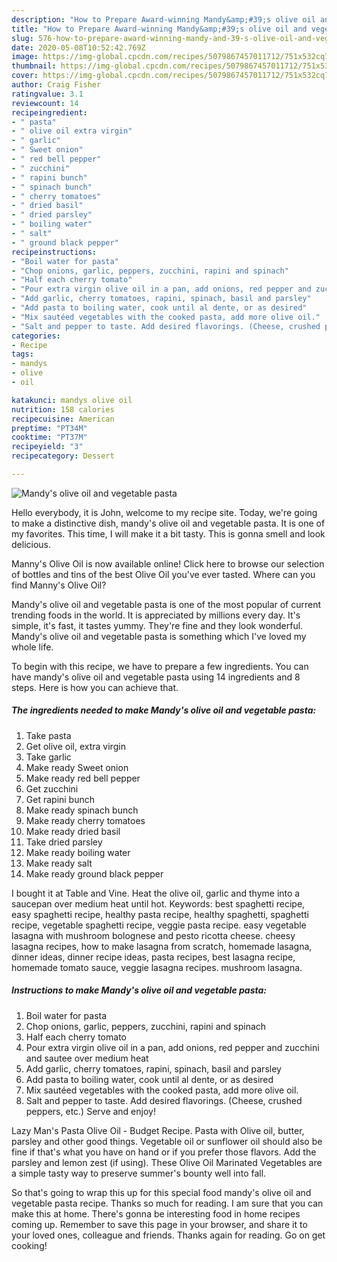 ```yaml
---
description: "How to Prepare Award-winning Mandy&amp;#39;s olive oil and vegetable pasta"
title: "How to Prepare Award-winning Mandy&amp;#39;s olive oil and vegetable pasta"
slug: 576-how-to-prepare-award-winning-mandy-and-39-s-olive-oil-and-vegetable-pasta
date: 2020-05-08T10:52:42.769Z
image: https://img-global.cpcdn.com/recipes/5079867457011712/751x532cq70/mandys-olive-oil-and-vegetable-pasta-recipe-main-photo.jpg
thumbnail: https://img-global.cpcdn.com/recipes/5079867457011712/751x532cq70/mandys-olive-oil-and-vegetable-pasta-recipe-main-photo.jpg
cover: https://img-global.cpcdn.com/recipes/5079867457011712/751x532cq70/mandys-olive-oil-and-vegetable-pasta-recipe-main-photo.jpg
author: Craig Fisher
ratingvalue: 3.1
reviewcount: 14
recipeingredient:
- " pasta"
- " olive oil extra virgin"
- " garlic"
- " Sweet onion"
- " red bell pepper"
- " zucchini"
- " rapini bunch"
- " spinach bunch"
- " cherry tomatoes"
- " dried basil"
- " dried parsley"
- " boiling water"
- " salt"
- " ground black pepper"
recipeinstructions:
- "Boil water for pasta"
- "Chop onions, garlic, peppers, zucchini, rapini and spinach"
- "Half each cherry tomato"
- "Pour extra virgin olive oil in a pan, add onions, red pepper and zucchini and sautee over medium heat"
- "Add garlic, cherry tomatoes, rapini, spinach, basil and parsley"
- "Add pasta to boiling water, cook until al dente, or as desired"
- "Mix sautéed vegetables with the cooked pasta, add more olive oil."
- "Salt and pepper to taste. Add desired flavorings. (Cheese, crushed peppers, etc.) Serve and enjoy!"
categories:
- Recipe
tags:
- mandys
- olive
- oil

katakunci: mandys olive oil 
nutrition: 158 calories
recipecuisine: American
preptime: "PT34M"
cooktime: "PT37M"
recipeyield: "3"
recipecategory: Dessert

---
```



![Mandy&#39;s olive oil and vegetable pasta](https://img-global.cpcdn.com/recipes/5079867457011712/751x532cq70/mandys-olive-oil-and-vegetable-pasta-recipe-main-photo.jpg)

Hello everybody, it is John, welcome to my recipe site. Today, we're going to make a distinctive dish, mandy&#39;s olive oil and vegetable pasta. It is one of my favorites. This time, I will make it a bit tasty. This is gonna smell and look delicious.

Manny&#39;s Olive Oil is now available online! Click here to browse our selection of bottles and tins of the best Olive Oil you&#39;ve ever tasted. Where can you find Manny&#39;s Olive Oil?

Mandy&#39;s olive oil and vegetable pasta is one of the most popular of current trending foods in the world. It is appreciated by millions every day. It's simple, it's fast, it tastes yummy. They're fine and they look wonderful. Mandy&#39;s olive oil and vegetable pasta is something which I've loved my whole life.


To begin with this recipe, we have to prepare a few ingredients. You can have mandy&#39;s olive oil and vegetable pasta using 14 ingredients and 8 steps. Here is how you can achieve that.

<!--inarticleads1-->

##### The ingredients needed to make Mandy&#39;s olive oil and vegetable pasta:

1. Take  pasta
1. Get  olive oil, extra virgin
1. Take  garlic
1. Make ready  Sweet onion
1. Make ready  red bell pepper
1. Get  zucchini
1. Get  rapini bunch
1. Make ready  spinach bunch
1. Make ready  cherry tomatoes
1. Make ready  dried basil
1. Take  dried parsley
1. Make ready  boiling water
1. Make ready  salt
1. Make ready  ground black pepper


I bought it at Table and Vine. Heat the olive oil, garlic and thyme into a saucepan over medium heat until hot. Keywords: best spaghetti recipe, easy spaghetti recipe, healthy pasta recipe, healthy spaghetti, spaghetti recipe, vegetable spaghetti recipe, veggie pasta recipe. easy vegetable lasagna with mushroom bolognese and pesto ricotta cheese. cheesy lasagna recipes, how to make lasagna from scratch, homemade lasagna, dinner ideas, dinner recipe ideas, pasta recipes, best lasagna recipe, homemade tomato sauce, veggie lasagna recipes. mushroom lasagna. 

<!--inarticleads2-->

##### Instructions to make Mandy&#39;s olive oil and vegetable pasta:

1. Boil water for pasta
1. Chop onions, garlic, peppers, zucchini, rapini and spinach
1. Half each cherry tomato
1. Pour extra virgin olive oil in a pan, add onions, red pepper and zucchini and sautee over medium heat
1. Add garlic, cherry tomatoes, rapini, spinach, basil and parsley
1. Add pasta to boiling water, cook until al dente, or as desired
1. Mix sautéed vegetables with the cooked pasta, add more olive oil.
1. Salt and pepper to taste. Add desired flavorings. (Cheese, crushed peppers, etc.) Serve and enjoy!


Lazy Man&#39;s Pasta Olive Oil - Budget Recipe. Pasta with Olive oil, butter, parsley and other good things. Vegetable oil or sunflower oil should also be fine if that&#39;s what you have on hand or if you prefer those flavors. Add the parsley and lemon zest (if using). These Olive Oil Marinated Vegetables are a simple tasty way to preserve summer&#39;s bounty well into fall. 

So that's going to wrap this up for this special food mandy&#39;s olive oil and vegetable pasta recipe. Thanks so much for reading. I am sure that you can make this at home. There's gonna be interesting food in home recipes coming up. Remember to save this page in your browser, and share it to your loved ones, colleague and friends. Thanks again for reading. Go on get cooking!
